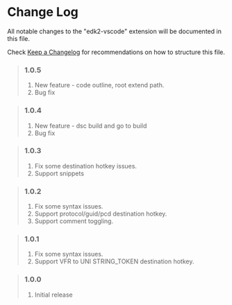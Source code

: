 # Change Log

All notable changes to the "edk2-vscode" extension will be documented in this file.

Check [Keep a Changelog](http://keepachangelog.com/) for recommendations on how to structure this file.

> ### 1.0.5
> 1. New feature - code outline, root extend path.
> 2. Bug fix

> ### 1.0.4
> 1. New feature - dsc build and go to build
> 2. Bug fix

> ### 1.0.3
> 1. Fix some destination hotkey issues.
> 2. Support snippets

> ### 1.0.2
> 1. Fix some syntax issues.
> 2. Support protocol/guid/pcd destination hotkey.
> 3. Support comment toggling.

> ### 1.0.1
> 1. Fix some syntax issues.
> 2. Support VFR to UNI STRING_TOKEN destination hotkey.

> ### 1.0.0
> 1. Initial release
